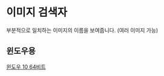 # 이미지 검색자
부분적으로 일치하는 이미지의 이름을 보여줍니다. (여러 이미지 가능)
## 윈도우용
[윈도우 10 64비트](../application.windows64.zip)
